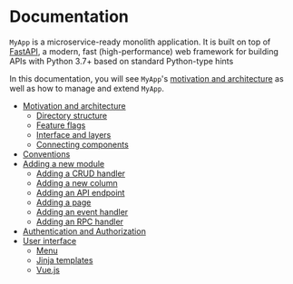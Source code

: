 # Documentation

`MyApp` is a microservice-ready monolith application. It is built on top of [FastAPI](https://fastapi.tiangolo.com/), a modern, fast (high-performance) web framework for building APIs with Python 3.7+ based on standard Python-type hints

In this documentation, you will see `MyApp`'s [motivation and architecture](motivation-and-architecture/README.md) as well as how to manage and extend `MyApp`.

<!--startToc-->
- [Motivation and architecture](motivation-and-architecture/README.md)
  - [Directory structure](motivation-and-architecture/directory-structure.md)
  - [Feature flags](motivation-and-architecture/feature-flags.md)
  - [Interface and layers](motivation-and-architecture/interface-and-layers.md)
  - [Connecting components](motivation-and-architecture/connecting-components.md)
- [Conventions](conventions.md)
- [Adding a new module](adding-a-new-module/README.md)
  - [Adding a CRUD handler](adding-a-new-module/adding-a-crud-handler.md)
  - [Adding a new column](adding-a-new-module/adding-a-new-column.md)
  - [Adding an API endpoint](adding-a-new-module/adding-an-api-endpoint.md)
  - [Adding a page](adding-a-new-module/adding-a-page.md)
  - [Adding an event handler](adding-a-new-module/adding-an-event-handler.md)
  - [Adding an RPC handler](adding-a-new-module/adding-an-rpc-handler.md)
- [Authentication and Authorization](authentication-and-authorization.md)
- [User interface](user-interface/README.md)
  - [Menu](user-interface/menu.md)
  - [Jinja templates](user-interface/jinja-templates.md)
  - [Vue.js](user-interface/vuejs.md)
<!--endToc-->